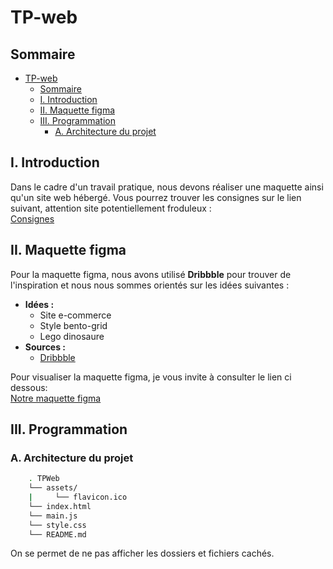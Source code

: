 # TP-web

## Sommaire

- [TP-web](#tp-web)
  - [Sommaire](#sommaire)
  - [I. Introduction](#i-introduction)
  - [II. Maquette figma](#ii-maquette-figma)
  - [III. Programmation](#iii-programmation)
    - [A. Architecture du projet](#a-architecture-du-projet)

## I. Introduction

Dans le cadre d'un travail pratique, nous devons réaliser une maquette ainsi qu'un site web hébergé.
Vous pourrez trouver les consignes sur le lien suivant, attention site potentiellement froduleux : </br>
[Consignes](https://mickael-martin-nevot.com/univ-amu/iut/but-informatique/developpement-d-interfaces-web/?:s18-projet.pdf)

## II. Maquette figma

Pour la maquette figma, nous avons utilisé **Dribbble** pour trouver de l'inspiration et nous nous sommes orientés sur les idées suivantes :

- **Idées :**
  - Site e-commerce
  - Style bento-grid
  - Lego dinosaure
- **Sources :**
  - [Dribbble](https://dribbble.com)

Pour visualiser la maquette figma, je vous invite à consulter le lien ci dessous: </br>
[Notre maquette figma]()

## III. Programmation

### A. Architecture du projet

```bash
    . TPWeb
    └── assets/
    |     └── flavicon.ico
    └── index.html
    └── main.js
    └── style.css
    └── README.md
```

On se permet de ne pas afficher les dossiers et fichiers cachés.
